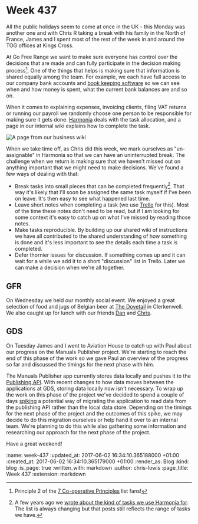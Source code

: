 Week 437
========

All the public holidays seem to come at once in the UK - this Monday
was another one and with Chris R taking a break with his family in the
North of France, James and I spent most of the rest of the week in and
around the TOG offices at Kings Cross.

At Go Free Range we want to make sure everyone has control over the
decisions that are made and can fully participate in the decision
making process[^1]. One of the things that helps is making sure that
information is shared equally among the team. For example, we each
have full access to our company bank accounts
and [book keeping software](https://www.freeagent.com/) so we can see
when and how money is spent, what the current bank balances are and so
on.

When it comes to explaining expenses, invoicing clients, filing VAT
returns or running our payroll we randomly choose one person to be
responsible for making sure it gets
done. [Harmonia](https://harmonia.io) deals with the task allocation,
and a page in our internal wiki explains how to complete the task.

![A page from our business wiki](/images/blog/2017-06-02-business-wiki-screenshot.png)

When we take time off, as Chris did this week, we mark ourselves as
"un-assignable" in Harmonia so that we can have an uninterrupted
break. The challenge when we return is making sure that we haven't
missed out on anything important that we might need to make
decisions. We've found a few ways of dealing with that:

- Break tasks into small pieces that can be completed frequently[^2]. That
  way it's likely that I'll soon be assigned the same task myself if
  I've been on leave. It's then easy to see what happened last time.
- Leave short notes when completing a task (we
  use [Trello](https://trello.com) for this). Most of the time these
  notes don't need to be read, but if I am looking for some context
  it's easy to catch up on what I've missed by reading those notes.
- Make tasks reproducible. By building up our shared wiki of
  instructions we have all contributed to the shared understanding of
  how something is done and it's less important to see the details
  each time a task is completed.
- Defer thornier issues for discussion. If something comes up and it
  can wait for a while we add it to a short "discussion" list in
  Trello. Later we can make a decision when we're all together.

## GFR

On Wednesday we held our monthly social event. We enjoyed a great
selection of food and jugs of Belgian beer
at [The Dovetail](http://dovepubs.com/aboutdovetail/) in
Clerkenwell. We also caught up for lunch with our
friends [Dan](https://twitter.com/pixelblend)
and [Chris](https://twitter.com/cpatuzzo).

## GDS

On Tuesday James and I went to Aviation House to catch up with Paul
about our progress on the Manuals Publisher project. We're starting to
reach the end of this phase of the work so we gave Paul an overview of
the progress so far and discussed the timings for the next phase with
him.

The Manuals Publisher app currently stores data locally and pushes it
to
the
[Publishing API](https://github.com/alphagov/publishing-api/). With
recent changes to how data moves between the applications at GDS,
storing data locally now isn't necessary. To wrap up the work on this
phase of the project we've decided to spend a couple of
days
[spiking](https://en.wikipedia.org/wiki/Spike_(software_development))
a potential way of migrating the application to read data from the
publishing API rather than the local data store. Depending on the
timings for the next phase of the project and the outcomes of this
spike, we may decide to do this migration ourselves or help hand it
over to an internal team. We're planning to do this while also
gathering some information and researching our approach for the next
phase of the project.

Have a great weekend!

[^1]: Principle 2 of the [7 Co-operative Principles](https://www.slvrec.com/content/7-cooperative-principles) list fans!

[^2]: A few years ago we [wrote about the kind of tasks we use Harmonia for](http://gofreerange.com/what-do-we-use-harmonia-for). The list is always changing but that posts still reflects the range of tasks we have.

:name: week-437
:updated_at: 2017-06-02 16:34:10.365188000 +01:00
:created_at: 2017-06-02 16:34:10.365179000 +01:00
:render_as: Blog
:kind: blog
:is_page: true
:written_with: markdown
:author: chris-lowis
:page_title: Week 437
:extension: markdown
